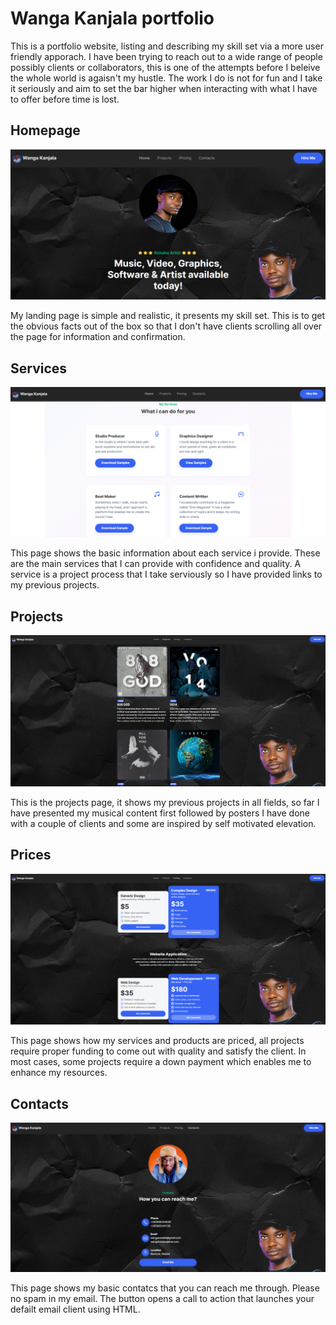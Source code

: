# Wanga Kanjala portfolio

This is a portfolio website, listing and describing my skill set via a more user friendly apporach. I have been trying to reach out to a wide range of people
possibly clients or collaborators, this is one of the attempts before I beleive the whole world is agaisn't my hustle. The work I do is not for fun and I take it
seriously and aim to set the bar higher when interacting with what I have to offer before time is lost.

## Homepage

<img src="assets/img/Screenshot1.png" alt="image of homepage">

My landing page is simple and realistic, it presents my skill set. This is to get the obvious facts out of the box so that I don't have clients scrolling all over the page for information and confirmation.

## Services

<img src="assets/img/Screenshot2.png" alt="image of services">

This page shows the basic information about each service i provide. These are the main services that I can provide with confidence and quality. A service is a project process that I take serviously so I have provided links to my previous projects.

## Projects

<img src="assets/img/Screenshot3.png" alt="image of projects">

This is the projects page, it shows my previous projects in all fields, so far I have presented my musical content first followed by posters I have done with a couple of clients and some are inspired by self motivated elevation.

## Prices

<img src="assets/img/Screenshot4.png" alt="image of prices">

This page shows how my services and products are priced, all projects require proper funding to come out with quality and satisfy the client. In most cases, some projects require a down payment which enables me to enhance my resources.

## Contacts

<img src="assets/img/Screenshot5.png" alt="image of contacts">

This page shows my basic contatcs that you can reach me through. Please no spam in my email. The button opens a call to action that launches your defailt email client using HTML.
